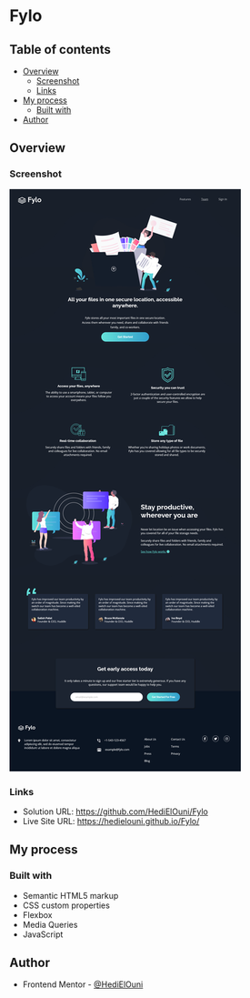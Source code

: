 # Fylo

## Table of contents

- [Overview](#overview)
  - [Screenshot](#screenshot)
  - [Links](#links)
- [My process](#my-process)
  - [Built with](#built-with)
- [Author](#author)

## Overview

### Screenshot

![](./images/screenshot.png)

### Links

- Solution URL: https://github.com/HediElOuni/Fylo
- Live Site URL: https://hedielouni.github.io/Fylo/

## My process

### Built with

- Semantic HTML5 markup
- CSS custom properties
- Flexbox
- Media Queries
- JavaScript

## Author

- Frontend Mentor - [@HediElOuni](https://www.frontendmentor.io/profile/HediElOuni)
